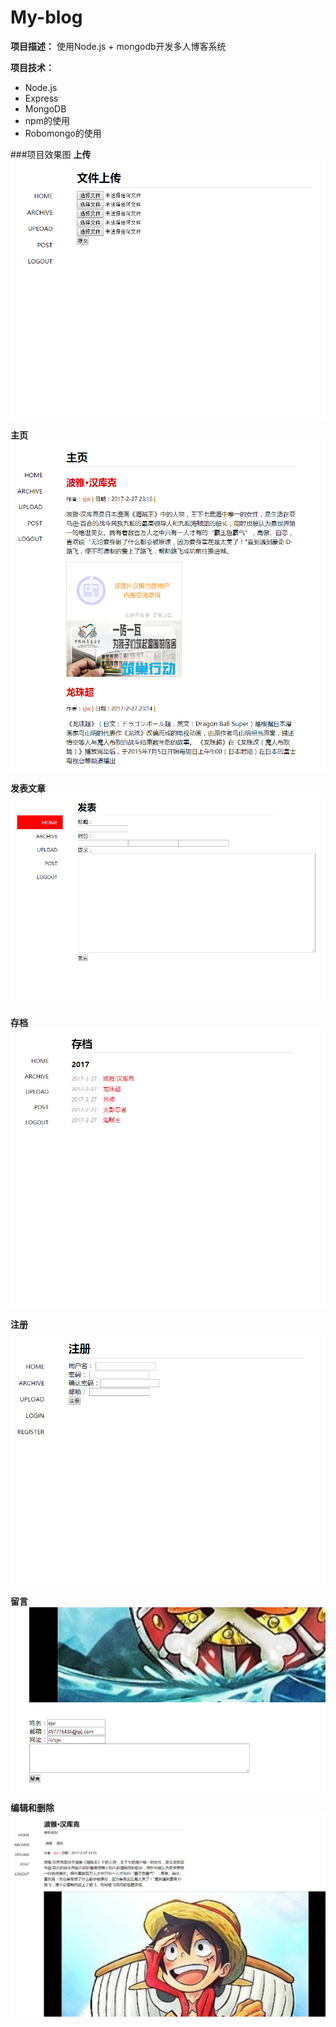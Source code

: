 # My-blog
**项目描述：** 使用Node.js + mongodb开发多人博客系统

**项目技术：**
- Node.js
- Express
- MongoDB
- npm的使用
- Robomongo的使用

###项目效果图
**上传**
![上传](https://raw.githubusercontent.com/13266784089/My-blog/master/img/%E4%B8%8A%E4%BC%A0.png)

**主页**
![主页](https://raw.githubusercontent.com/13266784089/My-blog/master/img/%E4%B8%BB%E9%A1%B5.png)

**发表文章**
![发表文章](https://raw.githubusercontent.com/13266784089/My-blog/master/img/%E5%8F%91%E8%A1%A8.png)

**存档**
![存档](https://raw.githubusercontent.com/13266784089/My-blog/master/img/%E5%AD%98%E6%A1%A3.png)

**注册**
![注册](https://raw.githubusercontent.com/13266784089/My-blog/master/img/%E6%B3%A8%E5%86%8C.png)

**留言**
![留言](https://raw.githubusercontent.com/13266784089/My-blog/master/img/%E7%95%99%E8%A8%80.png)

**编辑和删除**
![编辑和删除](https://raw.githubusercontent.com/13266784089/My-blog/master/img/%E7%BC%96%E8%BE%91%E5%92%8C%E5%88%A0%E9%99%A4.png)


